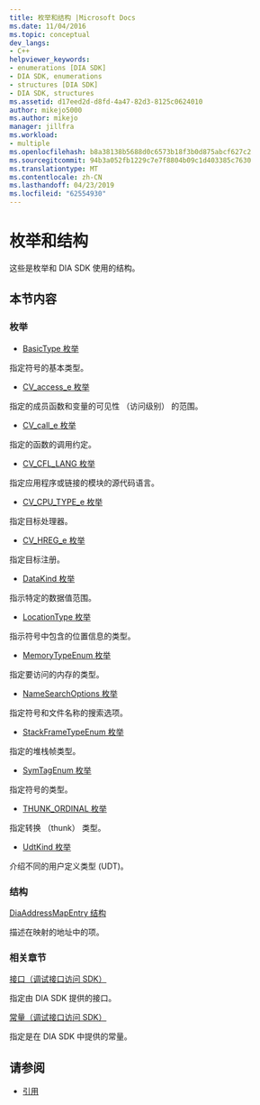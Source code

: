 ```yaml
---
title: 枚举和结构 |Microsoft Docs
ms.date: 11/04/2016
ms.topic: conceptual
dev_langs:
- C++
helpviewer_keywords:
- enumerations [DIA SDK]
- DIA SDK, enumerations
- structures [DIA SDK]
- DIA SDK, structures
ms.assetid: d17eed2d-d8fd-4a47-82d3-8125c0624010
author: mikejo5000
ms.author: mikejo
manager: jillfra
ms.workload:
- multiple
ms.openlocfilehash: b8a38138b5688d0c6573b18f3b0d875abcf627c2
ms.sourcegitcommit: 94b3a052fb1229c7e7f8804b09c1d403385c7630
ms.translationtype: MT
ms.contentlocale: zh-CN
ms.lasthandoff: 04/23/2019
ms.locfileid: "62554930"
---
```

# <a name="enumerations-and-structures"></a>枚举和结构

这些是枚举和 DIA SDK 使用的结构。

## <a name="in-this-section"></a>本节内容

### <a name="enumerations"></a>枚举

- [BasicType 枚举](../../debugger/debug-interface-access/basictype.md)

 指定符号的基本类型。

- [CV_access_e 枚举](../../debugger/debug-interface-access/cv-access-e.md)

 指定的成员函数和变量的可见性 （访问级别） 的范围。

- [CV_call_e 枚举](../../debugger/debug-interface-access/cv-call-e.md)

 指定的函数的调用约定。

- [CV_CFL_LANG 枚举](../../debugger/debug-interface-access/cv-cfl-lang.md)

 指定应用程序或链接的模块的源代码语言。

- [CV_CPU_TYPE_e 枚举](../../debugger/debug-interface-access/cv-cpu-type-e.md)

 指定目标处理器。

- [CV_HREG_e 枚举](../../debugger/debug-interface-access/cv-hreg-e.md)

 指定目标注册。

- [DataKind 枚举](../../debugger/debug-interface-access/datakind.md)

 指示特定的数据值范围。

- [LocationType 枚举](../../debugger/debug-interface-access/locationtype.md)

 指示符号中包含的位置信息的类型。

- [MemoryTypeEnum 枚举](../../debugger/debug-interface-access/memorytypeenum.md)

 指定要访问的内存的类型。

- [NameSearchOptions 枚举](../../debugger/debug-interface-access/namesearchoptions.md)

 指定符号和文件名称的搜索选项。

- [StackFrameTypeEnum 枚举](../../debugger/debug-interface-access/stackframetypeenum.md)

 指定的堆栈帧类型。

- [SymTagEnum 枚举](../../debugger/debug-interface-access/symtagenum.md)

 指定符号的类型。

- [THUNK_ORDINAL 枚举](../../debugger/debug-interface-access/thunk-ordinal.md)

 指定转换 （thunk） 类型。

- [UdtKind 枚举](../../debugger/debug-interface-access/udtkind.md)

 介绍不同的用户定义类型 (UDT)。

### <a name="structures"></a>结构

[DiaAddressMapEntry 结构](../../debugger/debug-interface-access/diaaddressmapentry.md)

描述在映射的地址中的项。

### <a name="related-sections"></a>相关章节

[接口（调试接口访问 SDK）](../../debugger/debug-interface-access/interfaces-debug-interface-access-sdk.md)

指定由 DIA SDK 提供的接口。

[常量（调试接口访问 SDK）](../../debugger/debug-interface-access/constants-debug-interface-access-sdk.md)

指定是在 DIA SDK 中提供的常量。

## <a name="see-also"></a>请参阅

- [引用](../../debugger/debug-interface-access/debug-interface-access-sdk-reference.md)